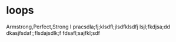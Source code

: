 # loops
Armstrong,Perfect,Strong
I pracsdla;fj;klsdfl;jlsdfklsdfj
lsjl;fkdjsa;dd
dkasjfsdaf;;flsdajsdlk;f
fdsafl;sajfkl;sdf
